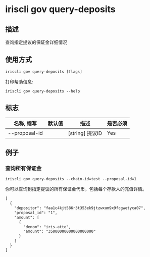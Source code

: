 # iriscli gov query-deposits

## 描述

查询指定提议的保证金详细情况

## 使用方式

```
iriscli gov query-deposits [flags]
```
打印帮助信息:

```
iriscli gov query-deposits --help
```
## 标志

| 名称, 缩写       | 默认值                      | 描述                                                                                                                                                 | 是否必须  |
| --------------- | -------------------------- | ---------------------------------------------------------------------------------------------------------------------------------------------------- | -------- |
| --proposal-id   |                            | [string] 提议ID                                                                                                        | Yes      |

## 例子

### 查询所有保证金

```shell
iriscli gov query-deposits --chain-id=test --proposal-id=1
```

你可以查询到指定提议的所有保证金代币，包括每个存款人的充值详情。

```txt
[
  {
    "depositor": "faa1c4kjt586r3t353ek9jtzwxum9x9fcgwetyca07",
    "proposal_id": "1",
    "amount": [
      {
        "denom": "iris-atto",
        "amount": "35000000000000000000"
      }
    ]
  }
]
```

